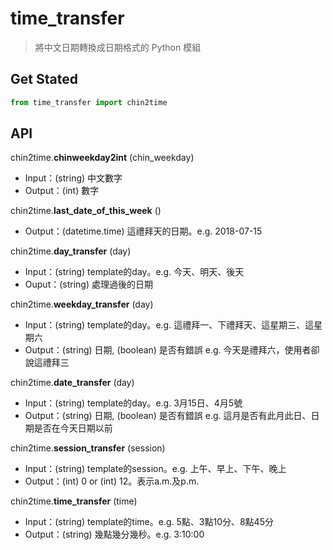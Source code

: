 # time_transfer

> 將中文日期轉換成日期格式的 Python 模組



## Get Stated

```python
from time_transfer import chin2time
```



## API

chin2time.**chinweekday2int** (chin_weekday)

- Input：(string) 中文數字
- Output：(int) 數字



chin2time.**last_date_of_this_week** ()

- Output：(datetime.time) 這禮拜天的日期。e.g. 2018-07-15



chin2time.**day_transfer** (day)

- Input：(string) template的day。e.g. 今天、明天、後天
- Ouput：(string) 處理過後的日期



chin2time.**weekday_transfer** (day)

- Input：(string) template的day。e.g. 這禮拜一、下禮拜天、這星期三、這星期六
- Output：(string) 日期, (boolean) 是否有錯誤 e.g. 今天是禮拜六，使用者卻說這禮拜三



chin2time.**date_transfer** (day)

* Input：(string) template的day。e.g. 3月15日、4月5號
* Output：(string) 日期, (boolean) 是否有錯誤 e.g. 這月是否有此月此日、日期是否在今天日期以前



chin2time.**session_transfer** (session)

- Input：(string) template的session。e.g. 上午、早上、下午、晚上
- Output：(int) 0 or (int) 12。表示a.m.及p.m.



chin2time.**time_transfer** (time)

- Input：(string) template的time。e.g. 5點、3點10分、8點45分
- Output：(string) 幾點幾分幾秒。e.g. 3:10:00